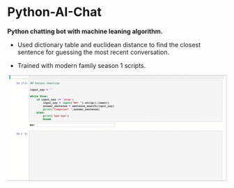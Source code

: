 # Python-AI-Chat


**Python chatting bot with machine leaning algorithm.**

 - Used dictionary table and euclidean distance to find the closest
   sentence for guessing the most recent conversation.
   
 - Trained with modern family season 1 scripts.


![caption](/python_ai_chat/static/demo.gif)
